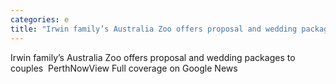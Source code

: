 ```yaml
---
categories: e
title: "Irwin family’s Australia Zoo offers proposal and wedding packages to couples  PerthNow"
---
```

Irwin family’s Australia Zoo offers proposal and wedding packages to couples&nbsp;&nbsp;PerthNowView Full coverage on Google News